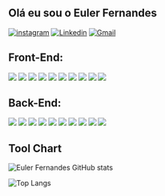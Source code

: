 
            
        
 ## Olá eu sou o Euler Fernandes

[![instagram](https://img.shields.io/badge/Instagram-E4405F?style=for-the-badge&logo=instagram&logoColor=white
)](https://www.instagram.com/_eulerfernandes?igsh=Nm5maHFjaGU1eDA2&utm_source=qr)
[![Linkedin](https://img.shields.io/badge/LinkedIn-0077B5?style=for-the-badge&logo=linkedin&logoColor=white)](https://www.linkedin.com/in/euler-fernandes-1a9823188/)
[![Gmail](https://img.shields.io/badge/Gmail-D14836?style=for-the-badge&logo=gmail&logoColor=white
)](eulerfernandes0@gmail.com)




## Front-End:
![](https://img.shields.io/badge/HTML5-E34F26?style=for-the-badge&logo=html5&logoColor=white
)
![](https://img.shields.io/badge/CSS3-1572B6?style=for-the-badge&logo=css3&logoColor=white)
![](https://img.shields.io/badge/JavaScript-F7DF1E?style=for-the-badge&logo=javascript&logoColor=black)
![](https://img.shields.io/badge/React-20232A?style=for-the-badge&logo=react&logoColor=61DAFB)
![](https://img.shields.io/badge/TypeScript-007ACC?style=for-the-badge&logo=typescript&logoColor=white)
![](https://img.shields.io/badge/Netlify-00C7B7?style=for-the-badge&logo=netlify&logoColor=white)
![](https://img.shields.io/badge/Microsoft_Excel-217346?style=for-the-badge&logo=microsoft-excel&logoColor=white)
![](https://img.shields.io/badge/Bootstrap-563D7C?style=for-the-badge&logo=bootstrap&logoColor=white)
![](https://img.shields.io/badge/Canva-%2300C4CC.svg?&style=for-the-badge&logo=Canva&logoColor=white)
![](https://img.shields.io/badge/Figma-F24E1E?style=for-the-badge&logo=figma&logoColor=white
)

## Back-End:
![](https://img.shields.io/badge/Node.js-43853D?style=for-the-badge&logo=node.js&logoColor=white)
![](    https://img.shields.io/badge/Express.js-404D59?style=for-the-badge)
![](https://img.shields.io/badge/gimp-5C5543?style=for-the-badge&logo=gimp&logoColor=white)
![](https://img.shields.io/badge/GIT-E44C30?style=for-the-badge&logo=git&logoColor=white)
![](https://img.shields.io/badge/powershell-5391FE?style=for-the-badge&logo=powershell&logoColor=white)
![](https://img.shields.io/badge/JavaScript-323330?style=for-the-badge&logo=javascript&logoColor=F7DF1E)
![](https://img.shields.io/badge/MySQL-00000F?style=for-the-badge&logo=mysql&logoColor=white) 
![](https://img.shields.io/badge/MongoDB-4EA94B?style=for-the-badge&logo=mongodb&logoColor=white)
![](https://img.shields.io/badge/sequelize-323330?style=for-the-badge&logo=sequelize&logoColor=blue)
![](https://img.shields.io/badge/PostgreSQL-316192?style=for-the-badge&logo=postgresql&logoColor=white)
## Tool Chart

![Euler Fernandes GitHub stats](https://github-readme-stats.vercel.app/api?username=eulerfernandes&show_icons=true&theme=highcontrast)

![Top Langs](https://github-readme-stats.vercel.app/api/top-langs/?username=eulerfernandes&layout=compact)
